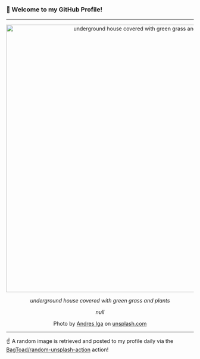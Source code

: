 ### 👋 Welcome to my GitHub Profile!

----

<div align="center">
  <img width="720" src="https://images.unsplash.com/photo-1462759353907-b2ea5ebd72e7?crop=entropy&cs=tinysrgb&fit=max&fm=jpg&ixid=M3w1NTI0OTR8MHwxfHJhbmRvbXx8fHx8fHx8fDE3MzU5NzEwNzJ8&ixlib=rb-4.0.3&q=80&w=1080" alt="underground house covered with green grass and plants">
  
  <em>underground house covered with green grass and plants</em>
  
  <em>null</em>
  
  Photo by [Andres Iga](http://www.andresiga.com) on [unsplash.com](https://unsplash.com/)
</div>

----

☝️ A random image is retrieved and posted to my profile daily via the [BagToad/random-unsplash-action](https://github.com/BagToad/random-unsplash-action) action!
